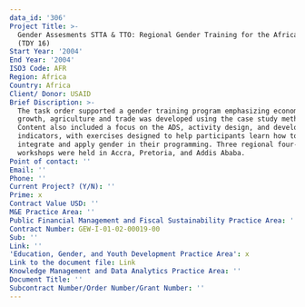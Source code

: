 ```yaml
---
data_id: '306'
Project Title: >-
  Gender Assesments STTA & TTO: Regional Gender Training for the Africa Bureau
  (TDY 16)
Start Year: '2004'
End Year: '2004'
ISO3 Code: AFR
Region: Africa
Country: Africa
Client/ Donor: USAID
Brief Discription: >-
  The task order supported a gender training program emphasizing economic
  growth, agriculture and trade was developed using the case study methodology.
  Content also included a focus on the ADS, activity design, and development of
  indicators, with exercises designed to help participants learn how to
  integrate and apply gender in their programming. Three regional four-day
  workshops were held in Accra, Pretoria, and Addis Ababa.
Point of contact: ''
Email: ''
Phone: ''
Current Project? (Y/N): ''
Prime: x
Contract Value USD: ''
M&E Practice Area: ''
Public Financial Management and Fiscal Sustainability Practice Area: ''
Contract Number: GEW-I-01-02-00019-00
Sub: ''
Link: ''
'Education, Gender, and Youth Development Practice Area': x
Link to the document file: Link
Knowledge Management and Data Analytics Practice Area: ''
Document Title: ''
Subcontract Number/Order Number/Grant Number: ''
---
```


